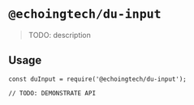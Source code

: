 # `@echoingtech/du-input`

> TODO: description

## Usage

```
const duInput = require('@echoingtech/du-input');

// TODO: DEMONSTRATE API
```
